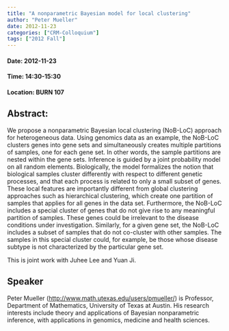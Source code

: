 ```yaml
---
title: "A nonparametric Bayesian model for local clustering"
author: "Peter Mueller"
date: 2012-11-23
categories: ["CRM-Colloquium"]
tags: ["2012 Fall"]
---
```


#### Date: 2012-11-23
#### Time: 14:30-15:30
#### Location: BURN 107

## Abstract:

	
We propose a nonparametric Bayesian local clustering (NoB-LoC) approach for heterogeneous data.  Using genomics data as an example, the NoB-LoC clusters genes into gene sets and simultaneously creates multiple partitions of samples, one for each gene set. In other words, the sample partitions are nested within the gene sets.  Inference is guided by a joint probability model on all random elements. Biologically, the model formalizes the notion that biological samples cluster differently with respect to different genetic processes, and that each process is related to only a small subset of genes. These local features are importantly different from global clustering approaches such as hierarchical clustering, which create one partition of samples that applies for all genes in the data set. Furthermore, the NoB-LoC includes a special cluster of genes that do not give rise to any meaningful partition of samples. These genes could be irrelevant to the disease conditions under investigation. Similarly, for a given gene set, the NoB-LoC includes a subset of samples that do not co-cluster with other samples. The samples in this special cluster could, for example, be those whose disease subtype is not characterized by the particular gene set.

This is joint work with Juhee Lee and Yuan Ji.


## Speaker

Peter Mueller (http://www.math.utexas.edu/users/pmueller/) is Professor, Department of Mathematics, University of Texas at Austin.  His research interests include theory and applications of Bayesian nonparametric inference, with applications in genomics, medicine and health sciences.
